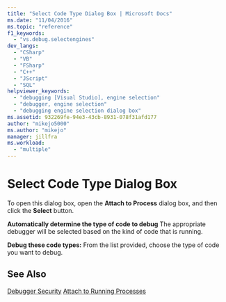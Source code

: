 ```yaml
---
title: "Select Code Type Dialog Box | Microsoft Docs"
ms.date: "11/04/2016"
ms.topic: "reference"
f1_keywords:
  - "vs.debug.selectengines"
dev_langs:
  - "CSharp"
  - "VB"
  - "FSharp"
  - "C++"
  - "JScript"
  - "SQL"
helpviewer_keywords:
  - "debugging [Visual Studio], engine selection"
  - "debugger, engine selection"
  - "debugging engine selection dialog box"
ms.assetid: 932269fe-94e3-43cb-8931-078f31afd177
author: "mikejo5000"
ms.author: "mikejo"
manager: jillfra
ms.workload:
  - "multiple"
---
```

# Select Code Type Dialog Box
To open this dialog box, open the **Attach to Process** dialog box, and then click the **Select** button.

 **Automatically determine the type of code to debug**
 The appropriate debugger will be selected based on the kind of code that is running.

 **Debug these code types:**
 From the list provided, choose the type of code you want to debug.

## See Also
 [Debugger Security](../debugger/debugger-security.md)
 [Attach to Running Processes](../debugger/attach-to-running-processes-with-the-visual-studio-debugger.md)